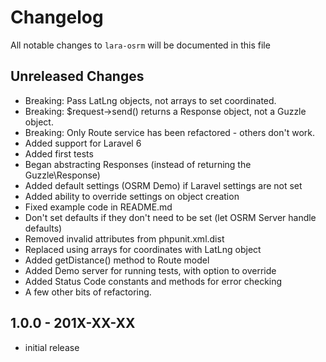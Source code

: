 # Changelog

All notable changes to `lara-osrm` will be documented in this file

## Unreleased Changes

- Breaking: Pass LatLng objects, not arrays to set coordinated.
- Breaking: $request->send() returns a Response object, not a Guzzle object.
- Breaking: Only Route service has been refactored - others don't work.
- Added support for Laravel 6
- Added first tests
- Began abstracting Responses (instead of returning the Guzzle\Response)
- Added default settings (OSRM Demo) if Laravel settings are not set
- Added ability to override settings on object creation
- Fixed example code in README.md
- Don't set defaults if they don't need to be set (let OSRM Server handle defaults)
- Removed invalid attributes from phpunit.xml.dist
- Replaced using arrays for coordinates with LatLng object
- Added getDistance() method to Route model
- Added Demo server for running tests, with option to override
- Added Status Code constants and methods for error checking
- A few other bits of refactoring.

## 1.0.0 - 201X-XX-XX

- initial release
